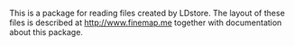 This is a package for reading files created by LDstore. The layout of these files is described at http://www.finemap.me together with documentation about this package.
